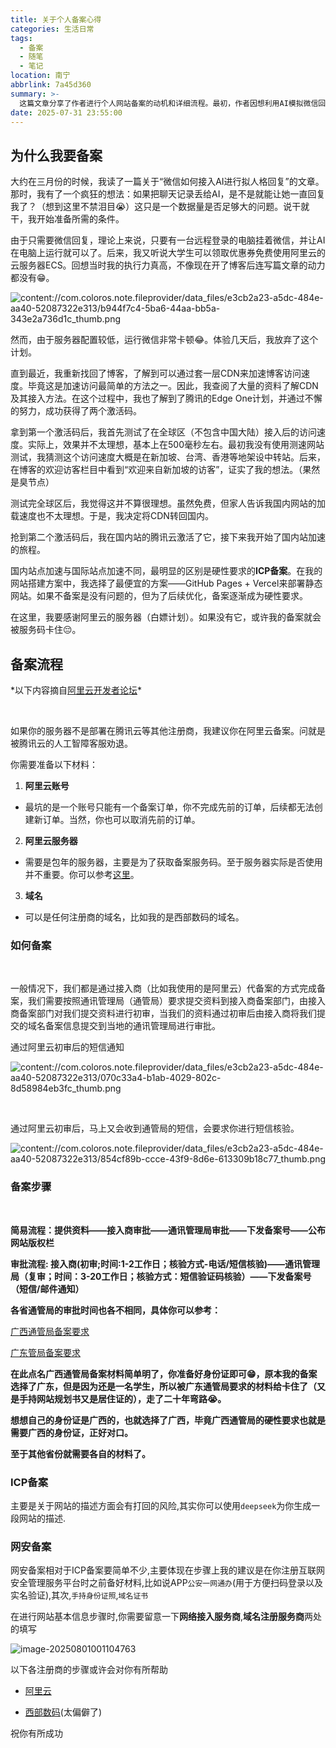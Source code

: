 ```yaml
---
title: 关于个人备案心得
categories: 生活日常
tags:
  - 备案
  - 随笔
  - 笔记
location: 南宁
abbrlink: 7a45d360
summary: >-
  这篇文章分享了作者进行个人网站备案的动机和详细流程。最初，作者因想利用AI模拟微信回复而接触服务器，后来转向博客优化，并了解到CDN加速的必要性。重点介绍了备案的硬性要求，特别是ICP备案，涉及材料准备、接入商初审、通管局复审等步骤，并强调了不同省份（如广西和广东）备案要求的差异。作者还提供了实用建议，如使用阿里云服务器获取备案服务码，以及网安备案的简化流程和材料准备，旨在帮助读者顺利完成备案，优化网站访问体验。
date: 2025-07-31 23:55:00
---
```


## 为什么我要备案

大约在三月份的时候，我读了一篇关于“微信如何接入AI进行拟人格回复”的文章。那时，我有了一个疯狂的想法：如果把聊天记录丢给AI，是不是就能让她一直回复我了？（想到这里不禁泪目😭）这只是一个数据量是否足够大的问题。说干就干，我开始准备所需的条件。﻿



由于只需要微信回复，理论上来说，只要有一台远程登录的电脑挂着微信，并让AI在电脑上运行就可以了。后来，我又听说大学生可以领取优惠券免费使用阿里云的云服务器ECS。回想当时我的执行力真高，不像现在开了博客后连写篇文章的动力都没有😁。﻿



![content://com.coloros.note.fileprovider/data_files/e3cb2a23-a5dc-484e-aa40-52087322e313/b944f7c4-5ba6-44aa-bb5a-343e2a736d1c_thumb.png](https://blog-image-1302787555.cos.ap-guangzhou.myqcloud.com//imgclip_image002.gif)

然而，由于服务器配置较低，运行微信非常卡顿😂。体验几天后，我放弃了这个计划。﻿



直到最近，我重新找回了博客，了解到可以通过套一层CDN来加速博客访问速度。毕竟这是加速访问最简单的方法之一。因此，我查阅了大量的资料了解CDN及其接入方法。在这个过程中，我也了解到了腾讯的Edge One计划，并通过不懈的努力，成功获得了两个激活码。﻿



拿到第一个激活码后，我首先测试了在全球区（不包含中国大陆）接入后的访问速度。实际上，效果并不太理想，基本上在500毫秒左右。最初我没有使用测速网站测试，我猜测这个访问速度大概是在新加坡、台湾、香港等地架设中转站。后来，在博客的欢迎访客栏目中看到“欢迎来自新加坡的访客”，证实了我的想法。（果然是臭节点）﻿



测试完全球区后，我觉得这并不算很理想。虽然免费，但家人告诉我国内网站的加载速度也不太理想。于是，我决定将CDN转回国内。﻿



抢到第二个激活码后，我在国内站的腾讯云激活了它，接下来我开始了国内站加速的旅程。﻿



国内站点加速与国际站点加速不同，最明显的区别是硬性要求的**ICP备案**。在我的网站搭建方案中，我选择了最便宜的方案——GitHub Pages + Vercel来部署静态网站。如果不备案是没有问题的，但为了后续优化，备案逐渐成为硬性要求。﻿

在这里，我要感谢阿里云的服务器（白嫖计划）。如果没有它，或许我的备案就会被服务码卡住😔。



## 备案流程

*以下内容摘自[阿里云开发者论坛]([https://help.aliyun.com/zh/icp-filing/basic-icp-service/getting-started/quick-start-for-icp-filing-for-personal-websites](https://help.aliyun.com/zh/icp-filing/basic-icp-service/getting-started/quick-start-for-icp-filing-for-personal-websites#https://help.aliyun.com/zh/icp-filing/basic-icp-service/getting-started/quick-start-for-icp-filing-for-personal-websites))*﻿



﻿

如果你的服务器不是部署在腾讯云等其他注册商，我建议你在阿里云备案。问就是被腾讯云的人工智障客服劝退。﻿



你需要准备以下材料：﻿

1. **阿里云账号**

- 最坑的是一个账号只能有一个备案订单，你不完成先前的订单，后续都无法创建新订单。当然，你也可以取消先前的订单。

2. **阿里云服务器**

- 需要是包年的服务器，主要是为了获取备案服务码。至于服务器实际是否使用并不重要。你可以参考[这里](https://help.aliyun.com/zh/icp-filing/basic-icp-service/user-guide/icp-filing-server-access-information-check?spm=a2c4g.11186623.0.0.34723ac1d5HSXj#concept-m5j-vrl-zdb)。

3. **域名**

- 可以是任何注册商的域名，比如我的是西部数码的域名。



### 如何备案

﻿

一般情况下，我们都是通过接入商（比如我使用的是阿里云）代备案的方式完成备案，我们需要按照通讯管理局（通管局）要求提交资料到接入商备案部门，由接入商备案部门对我们提交资料进行初审，当我们的资料通过初审后由接入商将我们提交的域名备案信息提交到当地的通讯管理局进行审批。﻿



通过阿里云初审后的短信通知

![content://com.coloros.note.fileprovider/data_files/e3cb2a23-a5dc-484e-aa40-52087322e313/070c33a4-b1ab-4029-802c-8d58984eb3fc_thumb.png](https://blog-image-1302787555.cos.ap-guangzhou.myqcloud.com//imgclip_image004.gif)

﻿

通过阿里云初审后，马上又会收到通管局的短信，会要求你进行短信核验。

![content://com.coloros.note.fileprovider/data_files/e3cb2a23-a5dc-484e-aa40-52087322e313/854cf89b-ccce-43f9-8d6e-613309b18c77_thumb.png](https://blog-image-1302787555.cos.ap-guangzhou.myqcloud.com//imgclip_image006.gif)

### 备案步骤

﻿

**简易流程：提供资料——接入商审批——通讯管理局审批——下发备案号——公布网站版权栏**﻿



**审批流程: 接入商(初审;时间:1-2工作日；核验方式-电话/短信核验)——通讯管理局（复审；时间：3-20工作日；核验方式：短信验证码核验）——下发备案号（短信/邮件通知）**﻿



**各省通管局的审批时间也各不相同，具体你可以参考：**﻿

[广西通管局备案要求](https://cloud.tencent.com/document/product/243/51710)

[广东管局备案要求](https://cloud.tencent.com/document/product/243/51709)



**在此点名广西通管局备案材料简单明了，你准备好身份证即可😁，原本我的备案选择了广东，但是因为还是一名学生，所以被广东通管局要求的材料给卡住了（又是手持网站规划书又是居住证的），走了二十年弯路😭。**﻿



**想想自己的身份证是广西的，也就选择了广西，毕竟广西通管局的硬性要求也就是需要广西的身份证，正好对口。**﻿



**至于其他省份就需要各自的材料了。**﻿



### ICP备案

主要是关于网站的描述方面会有打回的风险,其实你可以使用`deepseek`为你生成一段网站的描述.

### 网安备案

网安备案相对于ICP备案要简单不少,主要体现在步骤上我的建议是在你注册互联网安全管理服务平台时之前备好材料,比如说APP`公安一网通办`(用于方便扫码登录以及实名验证),其次,`手持身份证照`,`域名证书`



在进行网站基本信息步骤时,你需要留意一下**网络接入服务商**,**域名注册服务商**两处的填写

![image-20250801001104763](https://image-head.gbfun.cc///imgimage-20250801001104763.png?blog-image?)

以下各注册商的步骤或许会对你有所帮助

- [阿里云](https://help.aliyun.com/zh/icp-filing/basic-icp-service/the-public-security-network-for-the-record-information-fill-in-the-guide)

- [西部数码](https://www.west.cn/faq/list.asp?Unid=2517)(太偏僻了)



祝你有所成功